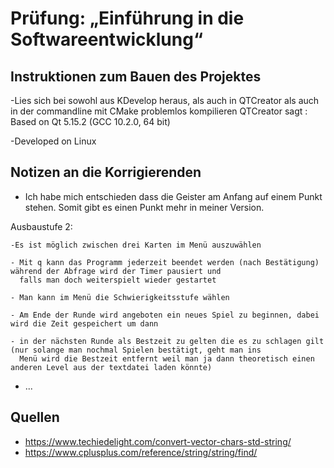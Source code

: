 # Prüfung: „Einführung in die Softwareentwicklung“
## Instruktionen zum Bauen des Projektes
-Lies sich bei sowohl aus KDevelop heraus, als auch in QTCreator als auch in der commandline mit CMake problemlos kompilieren
QTCreator sagt : Based on Qt 5.15.2 (GCC 10.2.0, 64 bit)

-Developed on Linux


## Notizen an die Korrigierenden
- Ich habe mich entschieden dass die Geister am Anfang auf einem Punkt stehen. Somit gibt es einen Punkt mehr in meiner Version.

Ausbaustufe 2:

    -Es ist möglich zwischen drei Karten im Menü auszuwählen

    - Mit q kann das Programm jederzeit beendet werden (nach Bestätigung) während der Abfrage wird der Timer pausiert und 
      falls man doch weiterspielt wieder gestartet

    - Man kann im Menü die Schwierigkeitsstufe wählen

    - Am Ende der Runde wird angeboten ein neues Spiel zu beginnen, dabei wird die Zeit gespeichert um dann
    
    - in der nächsten Runde als Bestzeit zu gelten die es zu schlagen gilt (nur solange man nochmal Spielen bestätigt, geht man ins
      Menü wird die Bestzeit entfernt weil man ja dann theoretisch einen anderen Level aus der textdatei laden könnte)

- ...

## Quellen
- https://www.techiedelight.com/convert-vector-chars-std-string/
- https://www.cplusplus.com/reference/string/string/find/ 
